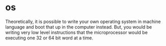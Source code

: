 # os

Theoretically, it is possible to write your own operating system in machine language and boot that up in the computer instead. But, you would be writing very low level instructions that the microprocessor would be executing one 32 or 64 bit word at a time.
